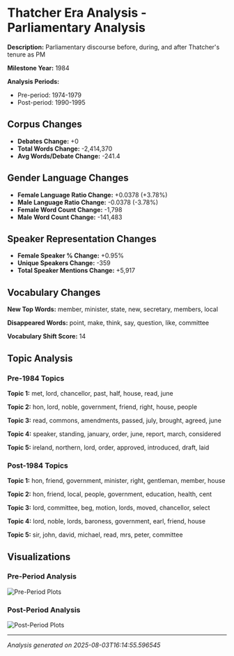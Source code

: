 # Thatcher Era Analysis - Parliamentary Analysis

**Description:** Parliamentary discourse before, during, and after Thatcher's tenure as PM

**Milestone Year:** 1984

**Analysis Periods:**
- Pre-period: 1974-1979
- Post-period: 1990-1995

## Corpus Changes

- **Debates Change:** +0
- **Total Words Change:** -2,414,370
- **Avg Words/Debate Change:** -241.4

## Gender Language Changes

- **Female Language Ratio Change:** +0.0378 (+3.78%)
- **Male Language Ratio Change:** -0.0378 (-3.78%)
- **Female Word Count Change:** -1,798
- **Male Word Count Change:** -141,483

## Speaker Representation Changes

- **Female Speaker % Change:** +0.95%
- **Unique Speakers Change:** -359
- **Total Speaker Mentions Change:** +5,917

## Vocabulary Changes

**New Top Words:** member, minister, state, new, secretary, members, local

**Disappeared Words:** point, make, think, say, question, like, committee

**Vocabulary Shift Score:** 14

## Topic Analysis

### Pre-1984 Topics
**Topic 1:** met, lord, chancellor, past, half, house, read, june

**Topic 2:** hon, lord, noble, government, friend, right, house, people

**Topic 3:** read, commons, amendments, passed, july, brought, agreed, june

**Topic 4:** speaker, standing, january, order, june, report, march, considered

**Topic 5:** ireland, northern, lord, order, approved, introduced, draft, laid

### Post-1984 Topics
**Topic 1:** hon, friend, government, minister, right, gentleman, member, house

**Topic 2:** hon, friend, local, people, government, education, health, cent

**Topic 3:** lord, committee, beg, motion, lords, moved, chancellor, select

**Topic 4:** lord, noble, lords, baroness, government, earl, friend, house

**Topic 5:** sir, john, david, michael, read, mrs, peter, committee

## Visualizations

### Pre-Period Analysis
![Pre-Period Plots](pre_period/plots/)

### Post-Period Analysis
![Post-Period Plots](post_period/plots/)

---

*Analysis generated on 2025-08-03T16:14:55.596545*
